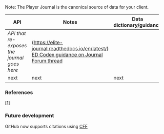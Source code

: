 Note: The Player Journal is the canonical source of data for your client. 

| API  | Notes | Data dictionary/guidance |
| ------------- | ------------- | ------------- |
| *API that re-exposes the journal goes here*  | (https://elite-journal.readthedocs.io/en/latest/) [ED Codex guidance on Journal](https://edcodex.info/?m=doc) [Forum thread](https://forums.frontier.co.uk/threads/journal-docs-for-odyssey-release.575010/page-4) | 
| next  | next  | next |

### References
<a id="1">[1]</a>

### Future development 
GitHub now supports citations using [CFF](https://citation-file-format.github.io/)
